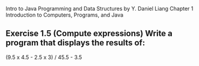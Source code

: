 Intro to Java Programming and Data Structures by Y. Daniel Liang
Chapter 1 Introduction to Computers, Programs, and Java

## Exercise 1.5 (Compute expressions) Write a program that displays the results of:

(9.5 x 4.5 - 2.5 x 3) / 45.5 - 3.5
